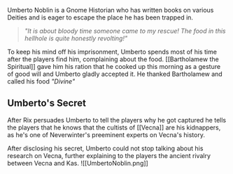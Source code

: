 
Umberto Noblin is a Gnome Historian who has written books on various Deities and is eager to escape the place he has been trapped in.

> *"It is about bloody time someone came to my rescue! The food in this hellhole is quite honestly revolting!"*

To keep his mind off his imprisonment, Umberto spends most of his time after the players find him, complaining about the food. [[Bartholamew the Spiritual]] gave him his ration that he cooked up this morning as a gesture of good will and Umberto gladly accepted it. He thanked Bartholamew and called his food *"Divine"*

## Umberto's Secret
After Rix persuades Umberto to tell the players why he got captured he tells the players that he knows that the cultists of [[Vecna]] are his kidnappers, as he's one of Neverwinter's preeminent experts on Vecna's history.

After disclosing his secret, Umberto could not stop talking about his research on Vecna, further explaining to the players the ancient rivalry between Vecna and Kas.
![[UmbertoNoblin.png]]